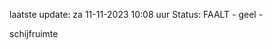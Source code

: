 laatste update: 
za 11-11-2023 10:08   uur 
Status: FAALT - geel - 
<div class="service Y">schijfruimte</div>